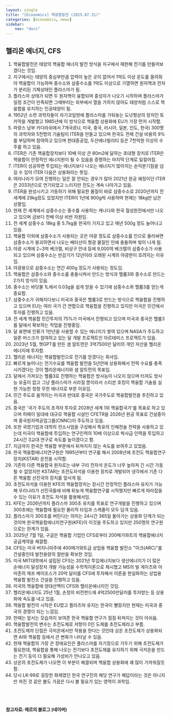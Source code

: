 ```yaml
---
layout: single
title: "[Economics] 핵융합발전 (2025.07.31)"
categories: [economics, news]
sidebar:
    nav: "docs"
---
```


## 헬리온 에너지, CFS
1. 핵융합발전은 태양의 핵융합 에너지 발전 방식을 지구에서 재현해 전기를 만들어보겠다는 것임.
1. 지구에서는 태양의 중심부만큼 압력이 높은 곳이 없어서 1억도 이상 온도를 올려줘야 핵융합이 가능하며 중수소와 삼중수소를 1억도 이상으로 가열하면 원자핵과 전자가 분리된 기체상태인 플라스마가 됨.
1. 플라스마 상태가 되면 두 원자핵이 융합되며 중성자가 나오기 시작하며 플라스마가 일정 조건이 만족되면 그때부터는 외부에서 열을 가하지 않아도 태양처럼 스스로 핵융합을 유지하는 인공태양이 됨.
1. 1952년 소련 과학자들이 자기코일방에 플라스마를 가둬놓는 도넛형상의 장치인 토카막을 개발했고 1985년에 이 방식으로 핵융합 상용화에 EU가 가장 먼저 시작함.
1. 파랑스 남부 카다라쉬에서 7개국(EU, 미국, 중국, 러시아, 일본, 인도, 한국) 300명의 과학자와 5천명의 기술팀이 ITER을 만들고 있으며 한국도 전체 건설 비용의 9%를 부담하며 참여하고 있으며 현대중공업, 두산에너빌리티 등은 7천억원 이상의 수주를 하고 있음.
1. ITER은 기존 핵융합장치보다 10배 이상 큰 80m2에 달하는 초대형 장치로 ITER은 핵융합이 안정적인 에너지원이 될 수 있음을 증명하는 마지막 단계로 일컬어짐.
1. ITER이 성공하면 투입되는 에너지보다 나오는 에너지가 많아지는 손익분기점을 넘길 수 있어 ITER 다음은 상용화라는 뜻임.
1. 여러나라가 모여 진행하는 일은 잘 안되는 경우가 많아 2021년 완공 예정이던 ITER은 2033년으로 연기되었고 느리지만 진도는 계속 나아가고 있음.
1. ITER을 완성시키고 가동하기 위해 필요한 물질이 바로 삼중수소로 2020년까지 전 세계에 29kg정도 있었지만 ITER이 1년에 900g씩 사용하며 현재는 18kg만 남은 상황임.
1. 현재 전 세계에서 삼중수소는 중수를 사용하는 캐나다와 한국 월성원전에서만 나오고 있으며 금보다 천배 이상 비싼 자원임.
1. 전 세계 삼중수소 18kg 중 5.7kg을 한국이 가지고 있고 매년 500g 정도 늘어나고 있음.
1. 핵융합 이외에 삼중수소가 사용되는 곳은 야광 정도로 삼중수소를 인으로 둘러싸면 삼중수소가 붕괴하면서 나오는 베타선이 형광 물질인 인에 충돌하며 빛이 나게 됨.
1. 야광 시계에 2~3억 베크렐, 비상구 안내 등에 9,000억 베크렐의 삼중수소가 사용되고 있으며 삼중수소는 반감기가 12년이라 오래된 시계의 야광판이 흐려지는 이유임.
1. 야광용으로 삼중수소는 연간 400g 정도가 사용되는 정도임.
1. 핵융합은 삼중수소와 중수소를 충돌시켜서 만드는 방식과 헬륨3와 중수소로 만드는 2가지 방식이 있음.
1. 중수소는 바닷물 1L에서 0.03g을 쉽게 얻을 수 있기에 삼중수소와 헬륨3를 얻는게 중요함.
1. 삼중수소가 귀해지다보니 미국과 중국은 헬륨3로 만드는 방식으로 핵융합을 진행하고 있으며 EU는 여러 국가 간 연합으로 핵융합을 진행하고 있지만 미국은 민간에서 투자를 진행하고 있음.
1. 전 세계 핵융합 민간투자의 75%가 미국에서 진행되고 있으며 미국과 중국은 헬륨3를 달에서 확보하는 작업을 진행중임.
1. 달 표면에 인류가 1만년을 사용할 수 있는 에너지가 쌓여 있으며 NASA가 주도하고 일론 머스크가 참여하고 있는 달 개발 프로젝트인 아르테미스 프로젝트가 있음.
1. 2023년 5월, 챗GPT를 만든 샘 알트먼은 3억7500만 달러의 개인 자산을 헬리온 에너지에 투자함.
1. 헬리온 에너지는 핵융합발전으로 전기를 얻겠다는 회사임.
1. 빠르게 늘어나는 전기수요를 핵융합 발전을 5년안에 상용화해서 전력 수요를 충족시키겠다는 것이 헬리온에너지와 샘 알트먼의 목표임.
1. 달에서 가져오는 헬륨3로 진행하는 핵융합은 방사능이 나오지 않으며 터져도 방사능 유출이 없고 그냥 플라스마가 사라질 뿐이라서 스티븐 호킹이 핵융합 기술을 실현 가능한 청청 무한 에너지로 부른 이유임.
1. 민간 주도로 움직이는 미국과 반대로 중국은 국가주도로 핵융합발전을 추진하고 있음.
1. 중국은 '국가 주도의 초격차 투자로 2028년 세계 1위 핵융합국가'를 목표로 하고 있으며 허페이 일대에 대규모 핵융합 시설인 CFETR을 2026년 완공 목표로 건설중이며 중국원자력공업그룹(CNNC)이 주도하고 있음.
1. 또한 국영기업과 대학의 컨소시엄을 구성해서 특유의 인해전술 전략을 사용하고 있는데 미국이 핵융합에 투입하는 연구인력의 10배 이상으로 박사급 인력을 투입하고 24시간 3교대 연구로 속도를 높이겠다고 함.
1. 지금까지 한국은 핵융합 부문에서 뒤쳐지지 않는 속도를 보여주고 있었음.
1. 한국 핵융합에너지연구원은 1995년부터 연구를 해서 2008년에 초전도 핵융합연구장치(KSTAR) 운전을 시작함.
1. 기존의 다른 핵융합국 원자로는 내부 구리 전자석 온도가 너무 높아져 긴 시간 가동될 수 없었지만 KSTAR는 초전도자석을 이용한 장치로 개발되어 냉각에서 기존 다른 핵융합 선진국의 장치를 앞서게 됨.
1. 초전도자석을 이용한 KFE의 핵융합장치는 장시간 안정적인 플라스마 유지가 가능해 우리나라가 선진국들에 비해 뒤늦게 핵융합연구를 시작했지만 빠르게 따라잡을 수 있는 이유가 초전도 자석을 활용해서임.
1. KFE는 2026년까지 플라스마 300초 유지를 목표로 연구개발을 진행하고 있으며 300초에는 핵융합에 필요한 물리적 타임과 스케줄이 모두 담겨 있음.
1. 플라스마가 300초를 버틴다는 의미는 24시간 365일 돌아가는 상용화 단계가 되는 것이며 한국핵융합에너지연구원(KFE)이 이것을 주도하고 있지만 250명의 연구원으로는 한계가 있음.
1. 2025년 7월 1일, 구글은 핵융합 기업인 CFS로부터 200메가와트의 핵융합에너지 공급계약을 체결함.
1. CFS는 미국 버지니아주에 400메가와트급 상업용 핵융합 발전소 "아크(ARC)"를 건설중인데 발전용량의 절반을 확보한 것임.
1. 미국 MIT대학에서 설립된 CFS는 2021년 투입에너지보다 생산에너지가 더 많은 순에너지 달성장치 개발 가능성을 수학적이론으로 제시했고 MS의 빌 게이츠와 아마존의 제프 베이조스가 20억 달러를 CFS에 투자해서 이론을 현실화하는 상업용 핵융합 발전소 건설을 진행하고 있음.
1. 미국의 핵융합에 양대산맥이 CFS와 헬리온에너지인 것임.
1. 헬리온에너지도 25년 1월, 손정의 비전펀드에 4억2500만달러를 투자받는 등 상용화에 속도를 내고 있음.
1. 핵융합 발전의 시작은 EU였고 플라즈마 유지는 한국이 빨랐지만 현재는 미국과 중국의 경쟁이 되는 느낌임.
1. 한때는 앞서는 모습까지 보여준 한국 핵융합 연구가 점점 뒤쳐지는 것이 아쉬움.
1. 핵융합발전의 변수는 초전도체로 저항이 0인 도체를 초전도체라고 부름.
1. 초전도체의 단점은 극저온에서만 작용을 한다는 것인데 상온 초전도체가 상용화되면 AI와 핵융합 등에서 큰 변화가 나타날 수 있음.
1. 현재 핵융합의 가장 큰 장애요인은 플라스마를 자기장으로 가두기 위해 초전도체가 필요한데, 핵융합을 통해 나오는 전기보다 초전도체를 유지하기 위해 극저온을 만드는 전기 등이 더 필요해 가성비가 안나오고 있음.
1. 상온의 초전도체가 나오면 이 부분이 해결되며 핵융합 상용화에 꽤 많이 가까워질듯 함.
1. 당시 LK-99로 굉장한 화제였던 한국 연구진의 해당 연구가 해답이라는 것은 아니지만 꺼진 것 같은 불도 가끔은 다시 볼 필요가 있는 영역이 과학임.



<br/>
<br/>

#### 참고자료: 메르의 블로그 (네이버)